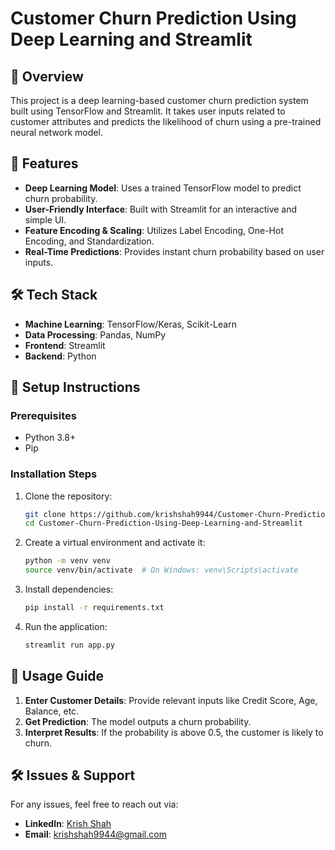 # Customer Churn Prediction Using Deep Learning and Streamlit

## 📝 Overview
This project is a deep learning-based customer churn prediction system built using TensorFlow and Streamlit. It takes user inputs related to customer attributes and predicts the likelihood of churn using a pre-trained neural network model.

## 🚀 Features
- **Deep Learning Model**: Uses a trained TensorFlow model to predict churn probability.
- **User-Friendly Interface**: Built with Streamlit for an interactive and simple UI.
- **Feature Encoding & Scaling**: Utilizes Label Encoding, One-Hot Encoding, and Standardization.
- **Real-Time Predictions**: Provides instant churn probability based on user inputs.

## 🛠️ Tech Stack
- **Machine Learning**: TensorFlow/Keras, Scikit-Learn
- **Data Processing**: Pandas, NumPy
- **Frontend**: Streamlit
- **Backend**: Python

## 📌 Setup Instructions
### Prerequisites
- Python 3.8+
- Pip


### Installation Steps
1. Clone the repository:
   ```bash
   git clone https://github.com/krishshah9944/Customer-Churn-Prediction-Using-Deep-Learning-and-Streamlit.git
   cd Customer-Churn-Prediction-Using-Deep-Learning-and-Streamlit
   ```
2. Create a virtual environment and activate it:
   ```bash
   python -m venv venv
   source venv/bin/activate  # On Windows: venv\Scripts\activate
   ```
3. Install dependencies:
   ```bash
   pip install -r requirements.txt
   ```

4. Run the application:
   ```bash
   streamlit run app.py
   ```


## 🎯 Usage Guide
1. **Enter Customer Details**: Provide relevant inputs like Credit Score, Age, Balance, etc.
2. **Get Prediction**: The model outputs a churn probability.
3. **Interpret Results**: If the probability is above 0.5, the customer is likely to churn.

## 🛠️ Issues & Support
For any issues, feel free to reach out via:
- **LinkedIn**: [Krish Shah](https://www.linkedin.com/in/krishshah9944/)
- **Email**: krishshah9944@gmail.com

